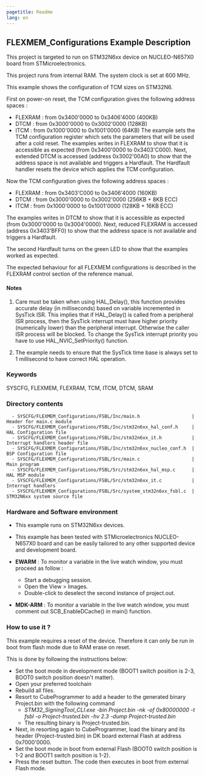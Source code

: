 ```yaml
---
pagetitle: Readme
lang: en
---
```


## <b>FLEXMEM_Configurations Example Description</b>

This project is targeted to run on STM32N6xx device on NUCLEO-N657X0 board from STMicroelectronics.

This project runs from internal RAM. The system clock is set at 600 MHz.

This example shows the configuration of TCM sizes on STM32N6.

First on power-on reset, the TCM configuration gives the following address spaces :
 - FLEXRAM : from 0x3400'0000 to 0x3406'4000 (400KB)
 - DTCM :    from 0x3000'0000 to 0x3002'0000 (128KB)
 - ITCM :    from 0x1000'0000 to 0x1001'0000 (64KB)
The example sets the TCM configuration register which sets the parameters that will be used after a cold reset.
The examples writes in FLEXRAM to show that it is accessible as expected (from 0x3400'0000 to 0x3403'C000).
Next, extended DTCM is accessed (address 0x3002'00A0) to show that the address space is not available and triggers a Hardfault.
The Hardfault handler resets the device which applies the TCM configuration.

Now the TCM configuration gives the following address spaces :

 - FLEXRAM : from 0x3403'C000 to 0x3406'4000 (160KB)
 - DTCM :    from 0x3000'0000 to 0x3002'0000 (256KB + 8KB ECC)
 - ITCM :    from 0x1000'0000 to 0x1001'0000 (128KB + 16KB ECC)

The examples writes in DTCM to show that it is accessible as expected (from 0x3000'0000 to 0x3004'0000).
Next, reduced FLEXRAM is accessed (address 0x3403'BFF0) to show that the address space is not available and triggers a Hardfault.

The second Hardfault turns on the green LED to show that the examples worked as expected.

The expected behaviour for all FLEXMEM configurations is described in the FLEXRAM control section of the reference manual.

#### <b>Notes</b>

 1. Care must be taken when using HAL_Delay(), this function provides accurate delay (in milliseconds)
    based on variable incremented in SysTick ISR. This implies that if HAL_Delay() is called from
    a peripheral ISR process, then the SysTick interrupt must have higher priority (numerically lower)
    than the peripheral interrupt. Otherwise the caller ISR process will be blocked.
    To change the SysTick interrupt priority you have to use HAL_NVIC_SetPriority() function.

 2. The example needs to ensure that the SysTick time base is always set to 1 millisecond
    to have correct HAL operation.


### <b>Keywords</b>

SYSCFG, FLEXMEM, FLEXRAM, TCM, ITCM, DTCM, SRAM

### <b>Directory contents</b>

      - SYSCFG/FLEXMEM_Configurations/FSBL/Inc/main.h                   | Header for main.c module
      - SYSCFG/FLEXMEM_Configurations/FSBL/Inc/stm32n6xx_hal_conf.h     | HAL Configuration file
      - SYSCFG/FLEXMEM_Configurations/FSBL/Inc/stm32n6xx_it.h           | Interrupt handlers header file
      - SYSCFG/FLEXMEM_Configurations/FSBL/Inc/stm32n6xx_nucleo_conf.h  | BSP Configuration file
      - SYSCFG/FLEXMEM_Configurations/FSBL/Src/main.c                   | Main program
      - SYSCFG/FLEXMEM_Configurations/FSBL/Src/stm32n6xx_hal_msp.c      | HAL MSP module
      - SYSCFG/FLEXMEM_Configurations/FSBL/Src/stm32n6xx_it.c           | Interrupt handlers
      - SYSCFG/FLEXMEM_Configurations/FSBL/Src/system_stm32n6xx_fsbl.c  | STM32N6xx system source file

### <b>Hardware and Software environment</b>

  - This example runs on STM32N6xx devices.

  - This example has been tested with STMicroelectronics NUCLEO-N657X0
    board and can be easily tailored to any other supported device
    and development board.

  - **EWARM** : To monitor a variable in the live watch window, you must proceed as follow :
    - Start a debugging session.
    - Open the View > Images.
    - Double-click to deselect the second instance of project.out.

  - **MDK-ARM** : To monitor a variable in the live watch window, you must comment out SCB_EnableDCache() in main() function.

### <b>How to use it ?</b>

 This example requires a reset of the device. Therefore it can only be run in boot from flash mode due to RAM erase on reset.

 This is done by following the instructions below:

 - Set the boot mode in development mode (BOOT1 switch position is 2-3, BOOT0 switch position doesn't matter).
 - Open your preferred toolchain
 - Rebuild all files.
 - Resort to CubeProgrammer to add a header to the generated binary Project.bin with the following command
   - *STM32_SigningTool_CLI.exe -bin Project.bin -nk -of 0x80000000 -t fsbl -o Project-trusted.bin -hv 2.3 -dump Project-trusted.bin*
   - The resulting binary is Project-trusted.bin.
 - Next, in resorting again to CubeProgrammer, load the binary and its header (Project-trusted.bin) in DK board external Flash at address 0x7000'0000.
 - Set the boot mode in boot from external Flash (BOOT0 switch position is 1-2 and BOOT1 switch position is 1-2).
 - Press the reset button. The code then executes in boot from external Flash mode.


